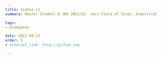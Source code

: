 ```yaml
---
title: Jiahua LI  
summary: Master Student @ JNU 2021/22  <br> Field of Study：Industrial Engineering <br> Job：Front-end Developer @ SF Technology

tags:
- Graduates

date: 2022-09-23
order: 5
# external_link: http://github.com

---
```

